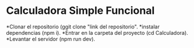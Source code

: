 # Calculadora Simple Funcional

*Clonar el repositorio (ggit clone "link del repositorio".
*instalar dependencias (npm i).
*Entrar en la carpeta del proyecto (cd Calculadora).
*Levantar el servidor (npm run dev).
